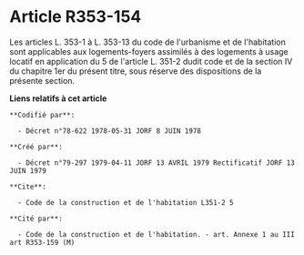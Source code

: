 # Article R353-154

Les articles L. 353-1 à L. 353-13 du code de l'urbanisme et de l'habitation sont applicables aux logements-foyers assimilés à
des logements à usage locatif en application du 5 de l'article L. 351-2 dudit code et de la section IV du chapitre 1er du
présent titre, sous réserve des dispositions de la présente section.

**Liens relatifs à cet article**

	**Codifié par**:

	  - Décret n°78-622 1978-05-31 JORF 8 JUIN 1978

	**Créé par**:

	  - Décret n°79-297 1979-04-11 JORF 13 AVRIL 1979 Rectificatif JORF 13 JUIN 1979

	**Cite**:

	  - Code de la construction et de l'habitation L351-2 5

	**Cité par**:

	  - Code de la construction et de l'habitation. - art. Annexe 1 au III art R353-159 (M)
